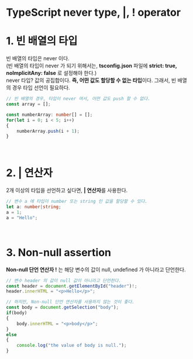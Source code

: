 # TypeScript never type, |, ! operator

# 1. 빈 배열의 타입
빈 배열의 타입은 never 이다.<br>
(빈 배열의 타입이 never 가 되기 위해서는, **tsconfig.json** 파일에 **strict: true, noImplicitAny: false** 로 설정해야 한다.)
<br>
never 타입? 값의 공집합이다. **즉, 어떤 값도 할당할 수 없는 타입**이다.
그래서, 빈 배열의 경우 타입 선언이 필요하다.
```ts
// 빈 배열의 경우, 타입이 never 여서, 어떤 값도 push 할 수 없다.
const array = [];

const numberArray: number[] = [];
for(let i = 0; i < 5; i++)
{
    numberArray.push(i + 1);
}
```

<br>

# 2. | 연산자
2개 이상의 타입을 선언하고 싶다면, **| 연산자**를 사용한다.
```ts
// 변수 a 에 타입이 number 또는 string 인 값을 할당할 수 있다.
let a: number|string;
a = 1;
a = "Hello";
```

<br>

# 3. Non-null assertion
**Non-null 단언 연산자 !** 는 해당 변수의 값이 null, undefined 가 아니라고 단언한다.

```ts
// 변수 header 의 값이 null 값이 아니라고 단언한다.
const header = document.getElementById("header")!;
header.innerHTML = "<p>Hello</p>";

// 하지만, Non-null 단언 연산자를 사용하지 않는 것이 좋다.
const body = document.getSelection("body");
if(body)
{
    body.innerHTML = "<p>body</p>";
}
else
{
    console.log("the value of body is null.");
}
```
